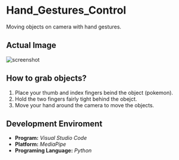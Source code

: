 # Hand_Gestures_Control
Moving objects on camera with hand gestures.

## Actual Image
![screenshot](https://github.com/talking2wall/Hand_Gestures_Control/blob/main/screenshot.gif)

## How to grab objects?
1. Place your thumb and index fingers beind the object (pokemon).
2. Hold the two fingers fairly tight behind the obejct.
3. Move your hand around the camera to move the objects.

## Development Enviroment
- **Program:** _Visual Studio Code_
- **Platform:** _MediaPipe_
- **Programing Language:** _Python_
